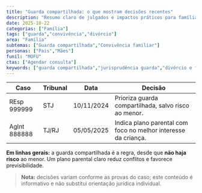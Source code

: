 ```yaml
---
title: "Guarda compartilhada: o que mostram decisões recentes"
description: "Resumo claro de julgados e impactos práticos para famílias em reorganização."
date: 2025-10-22
categorias: ["Família"]
tags: ["guarda","convivência","divórcio"]
area: "Família"
subtemas: ["Guarda compartilhada","Convivência familiar"]
personas: ["Pais","Mães"]
funil: "MOFU"
ctas: ["Agendar consulta"]
keywords: ["guarda compartilhada","jurisprudência guarda","divórcio e filhos"]
---
```


| Caso        | Tribunal | Data       | Decisão                                                                 |
|-------------|----------|------------|-------------------------------------------------------------------------|
| REsp 999999 | STJ      | 10/11/2024 | Prioriza guarda compartilhada, salvo risco ao menor.                    |
| AgInt 888888| TJ/RJ    | 05/05/2025 | Indica plano parental com foco no melhor interesse da criança.          |

**Em linhas gerais:** a guarda compartilhada é a regra, desde que **não haja risco** ao menor. Um plano parental claro reduz conflitos e favorece previsibilidade.

> **Nota:** decisões variam conforme as provas do caso; este conteúdo é informativo e não substitui orientação jurídica individual.
